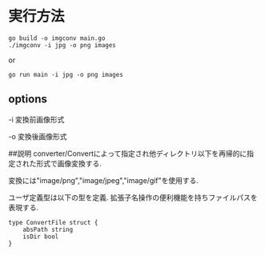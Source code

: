 # 実行方法
```
go build -o imgconv main.go
./imgconv -i jpg -o png images
```
or 
```
go run main -i jpg -o png images
```

## options
-i 変換前画像形式

-o 変換後画像形式


##説明
converter/Convertによって指定され他ディレクトリ以下を再帰的に指定された形式で画像変換する.

変換には"image/png","image/jpeg","image/gif"を使用する.

ユーザ定義型は以下の型を定義. 拡張子名操作の便利機能を持ちファイルパスを表現する.
```
type ConvertFile struct {
	absPath string
	isDir bool
}
```
